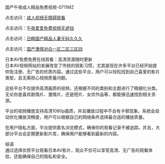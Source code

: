 国产午夜成人精品免费视频-0711MZ

点击访问：<a href="https://heiliaowzu4ur.pages.dev">成人视频无障碍观看</a>

点击访问：<a href="https://heiliaozj3tjd.pages.dev">午夜爱爱免费视频无遮挡</a>

点击访问：<a href="https://heiliaowt0d7p.pages.dev">日韩国产精品人妻无码久久久</a>

点击访问：<a href="https://heiliaoxwd5i8.pages.dev">国产激情对白一区二区三区四</a>

日本AV免费免费在线观看：高清资源随时更新  
日本AV视频网站的发展改变了传统的观影习惯，尤其是现在许多平台已经开始提供免注册、无广告的优质内容。通过这些平台，用户可以轻松找到自己喜爱的影片类型，且无需担心视频质量问题。

这些平台不仅提供高清画质的视频，还根据不同的类别和主题进行了精细化分类。无论你是喜欢剧情片、激情片，还是短片、女优作品等，都能够迅速找到相关资源。

平台的视频播放支持高清1080p画质，并且播放过程中不会有卡顿现象。系统会自动优化播放流畅度，用户可以根据自己的网络条件选择最合适的播放质量。

在用户隐私方面，平台提供匿名浏览模式，确保你的观看记录不被追踪。并且，大部分平台会定期更新影片库，确保用户能够看到最新的内容。

结语  
通过选择优质平台观看日本AV影片，观众不仅可以享受高清、无广告的观看体验，还能确保自己的隐私和安全。

<span style="display:none;">[Canonical link]( )</span>
